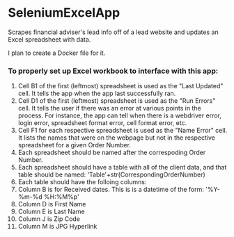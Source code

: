 # SeleniumExcelApp
Scrapes financial adviser's lead info off of a lead website and updates an Excel spreadsheet with data.

I plan to create a Docker file for it.


### To properly set up Excel workbook to interface with this app:

1. Cell B1 of the first (leftmost) spreadsheet is used as the "Last Updated" cell. It tells the app when the app last successfully ran.
2. Cell D1 of the first (leftmost) spreadsheet is used as the "Run Errors" cell. It tells the user if there was an error at various points in the process. For instance, the app can tell when there is a webdriver error, login error, spreadsheet format error, cell format error, etc.
3. Cell F1 for each respective spreadsheet is used as the "Name Error" cell. It lists the names that were on the webpage but not in the respective spreadsheet for a given Order Number.
4. Each spreadsheet should be named after the correspoding Order Number.
5. Each spreadsheet should have a table with all of the client data, and that table should be named: 'Table'+str(CorrespondingOrderNumber)
6. Each table should have the folloing columns:
  1. Column B is for Received dates. This is is a datetime of the form: '%Y-%m-%d %H:%M%p'
  2. Column D is First Name
  3. Column E is Last Name
  4. Column J is Zip Code
  5. Column M is JPG Hyperlink
